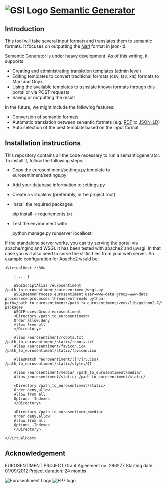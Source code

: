 ![GSI Logo](http://gsi.dit.upm.es/templates/jgsi/images/logo.png)
[Semantic Generator](http://demos.gsi.dit.upm.es/eurosentiment/marlgenerator) 
==================================

Introduction
---------------------
This tool will take several input formats and translates them to semantic formats. It focuses on outputting the [Marl](http://gsi.dit.upm.es/ontologies/marl) format in json-ld.

Semantic Generator is under heavy development. As of this writing, it supports:

* Creating and administrating translation templates (admin level)
* Editing templates to convert traditional formats (csv, tsv, xls) formats to Marl and Onyx.
* Using the available templates to translate known formats through this portal or via POST requests
* Saving or outputting the result

In the future, we might include the following features:
* Conversion of semantic formats
* Automatic translation between semantic formats (e.g. [RDF](http://www.w3.org/RDF/) to [JSON-LD](http://json-ld.org/))
* Auto selection of the best template based on the input format


Installation instructions
------------------------------
This repository contains all the code necessary to run a semanticgenerator. To install it, follow the following steps:

* Copy the eurosentiment/settings.py.template to eurosentiment/settings.py
* Add your database information to settings.py
* Create a virtualenv (preferably, in the project root)
* Install the required packages:

    pip install -r requirements.txt

* Test the environment with:

    python manage.py runserver localhost:<PORT>


If the standalone server works, you can try serving the portal via apache/nginx and WSGI. It has been tested with apache2 and uwsgi. In that case you will also need to serve the static files from your web server. An example configuration for Apache2 would be:

```
<VirtualHost *:80>

    [ ... ]

    WSGIScriptAlias /eurosentiment /path_to_eurosentiment/eurosentiment/wsgi.py
    WSGIDaemonProcess eurosentiment user=www-data group=www-data processes=nprocesses threads=nthreads python-path=/path_to_eurosentiment:/path_to_eurosentiment/venv/lib/python2.7/site-packages
    WSGIProcessGroup eurosentiment
    <Directory /path_to_eurosentiment>
    Order allow,deny
    Allow from all
    </Directory>

    Alias /eurosentiment/robots.txt /path_to_eurosentiment/static/robots.txt
    Alias /eurosentiment/favicon.ico /path_to_eurosentiment/static/favicon.ico

    AliasMatch ^eurosentiment/([^/]*\.css) /path_to_eurosentiment/static/styles/$1

    Alias /eurosentiment/media/ /path_to_eurosentiment/media/
    Alias /eurosentiment/static/ /path_to_eurosentiment/static/

    <Directory /path_to_eurosentiment/static>
    Order deny,allow
    Allow from all
    Options -Indexes
    </Directory>

    <Directory /path_to_eurosentiment/media>
    Order deny,allow
    Allow from all
    Options -Indexes
    </Directory>

</VirtualHost>
```

Acknowledgement
---------------
EUROSENTIMENT PROJECT
Grant Agreement no: 296277
Starting date: 01/09/2012
Project duration: 24 months

![Eurosentiment Logo](http://eurosentiment.eu/wp-content/themes/twentyten/images/logo_grande.png)
![FP7 logo](http://eurosentiment.eu/wp-content/themes/twentyten/images/xlogo_fp7.gif.pagespeed.ic.9J-_8W8AHX.png)

